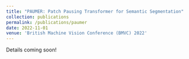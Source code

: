```yaml
---
title: "PAUMER: Patch Pausing Transformer for Semantic Segmentation"
collection: publications
permalink: /publications/paumer
date: 2022-11-01
venue: 'British Machine Vision Conference (BMVC) 2022'
---
```


Details coming soon!
